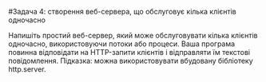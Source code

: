 #Задача 4: створення веб-сервера, що обслуговує кілька клієнтів одночасно

Напишіть простий веб-сервер, який може обслуговувати кілька клієнтів одночасно, 
використовуючи потоки або процеси. Ваша програма повинна відповідати на HTTP-запити клієнтів і відправляти їм текстові повідомлення.
Підказка: можна використовувати вбудовану бібліотеку http.server.
